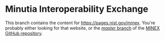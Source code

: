 Minutia Interoperability Exchange
=================================

This branch contains the content for https://pages.nist.gov/minex. You're
probably either looking for that website, or the
[_master_ branch](https://github.com/usnistgov/minex/tree/master) of the
[MINEX GitHub repository](https://github.com/usnistgov/minex).

